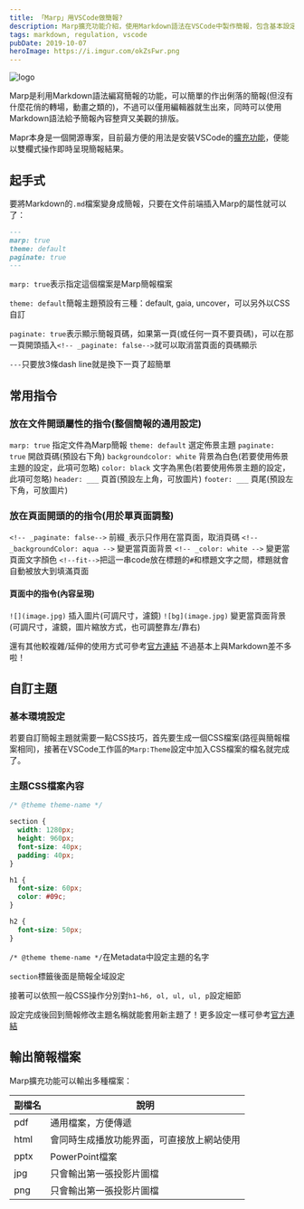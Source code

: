 ```yaml
---
title: 「Marp」用VSCode做簡報?
description: Marp擴充功能介紹，使用Markdown語法在VSCode中製作簡報，包含基本設定、自訂主題及輸出格式
tags: markdown, regulation, vscode
pubDate: 2019-10-07
heroImage: https://i.imgur.com/okZsFwr.png
---
```


![logo](https://i.imgur.com/okZsFwr.png)

Marp是利用Markdown語法編寫簡報的功能，可以簡單的作出俐落的簡報(但沒有什麼花俏的轉場，動畫之類的)，不過可以僅用編輯器就生出來，同時可以使用Markdown語法給予簡報內容整齊又美觀的排版。

Mapr本身是一個開源專案，目前最方便的用法是安裝VSCode的[擴充功能](https://marketplace.visualstudio.com/items?itemName=marp-team.marp-vscode)，便能以雙欄式操作即時呈現簡報結果。

## 起手式

要將Markdown的`.md`檔案變身成簡報，只要在文件前端插入Marp的屬性就可以了：

```markdown
---
marp: true
theme: default
paginate: true
---
```

`marp: true`表示指定這個檔案是Marp簡報檔案

`theme: default`簡報主題預設有三種：default, gaia, uncover，可以另外以CSS自訂

`paginate: true`表示顯示簡報頁碼，如果第一頁(或任何一頁不要頁碼)，可以在那一頁開頭插入`<!-- _paginate: false-->`就可以取消當頁面的頁碼顯示

`---`只要放3條dash line就是換下一頁了超簡單

## 常用指令

### 放在文件開頭屬性的指令(整個簡報的通用設定)

`marp: true` 指定文件為Marp簡報
`theme: default` 選定佈景主題
`paginate: true` 開啟頁碼(預設右下角)
`backgroundcolor: white` 背景為白色(若要使用佈景主題的設定，此項可忽略)
`color: black` 文字為黑色(若要使用佈景主題的設定，此項可忽略)
`header: ___` 頁首(預設左上角，可放圖片)
`footer: ___` 頁尾(預設左下角，可放圖片)

### 放在頁面開頭的的指令(用於單頁面調整)

`<!-- _paginate: false-->` 前綴`_`表示只作用在當頁面，取消頁碼
`<!-- _backgroundColor: aqua -->` 變更當頁面背景
`<!-- _color: white -->` 變更當頁面文字顏色
`<!--fit-->`把這一串code放在標題的`#`和標題文字之間，標題就會自動被放大到填滿頁面

#### 頁面中的指令(內容呈現)

`![](image.jpg)` 插入圖片(可調尺寸，濾鏡)
`![bg](image.jpg)` 變更當頁面背景(可調尺寸，濾鏡，圖片縮放方式，也可調整靠左/靠右)

還有其他較複雜/延伸的使用方式可參考[官方連結](https://marpit.marp.app/markdown)
不過基本上與Markdown差不多啦！

## 自訂主題

### 基本環境設定

若要自訂簡報主題就需要一點CSS技巧，首先要生成一個CSS檔案(路徑與簡報檔案相同)，接著在VSCode工作區的`Marp:Theme`設定中加入CSS檔案的檔名就完成了。

### 主題CSS檔案內容

```css
/* @theme theme-name */

section {
  width: 1280px;
  height: 960px;
  font-size: 40px;
  padding: 40px;
}

h1 {
  font-size: 60px;
  color: #09c;
}

h2 {
  font-size: 50px;
}
```

`/* @theme theme-name */`在Metadata中設定主題的名字

`section`標籤後面是簡報全域設定

接著可以依照一般CSS操作分別對`h1~h6, ol, ul, ul, p`設定細節

設定完成後回到簡報修改主題名稱就能套用新主題了！更多設定一樣可參考[官方連結](https://marpit.marp.app/markdown)

## 輸出簡報檔案

Marp擴充功能可以輸出多種檔案：

副檔名|說明
---|---
pdf|通用檔案，方便傳遞
html|會同時生成播放功能界面，可直接放上網站使用
pptx|PowerPoint檔案
jpg|只會輸出第一張投影片圖檔
png|只會輸出第一張投影片圖檔
